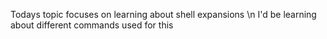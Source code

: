 Todays topic focuses on learning about shell expansions \n I'd be learning about different commands used for this
